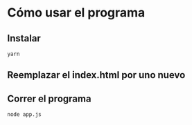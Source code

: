 # Cómo usar el programa

## Instalar
```
yarn
```

## Reemplazar el index.html por uno nuevo

## Correr el programa

```
node app.js
```
